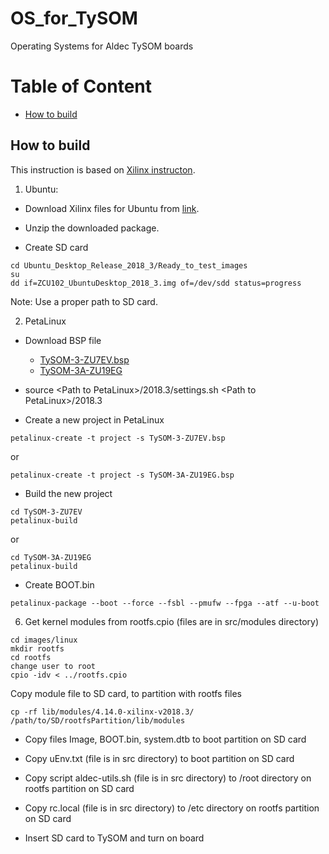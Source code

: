 # OS_for_TySOM
Operating Systems for Aldec TySOM boards

# Table of Content
- [How to build](#how_to_build)

<a name="how_to_build"/>

## How to build

This instruction is based on [Xilinx instructon](https://xilinx-wiki.atlassian.net/wiki/spaces/A/pages/18841937/Zynq+UltraScale+MPSoC+Ubuntu+part+2+-+Building+and+Running+the+Ubuntu+Desktop+From+Sources).

1. Ubuntu:
  - Download Xilinx files for Ubuntu from [link](https://www.xilinx.com/member/forms/download/xef.html?filename=Ubuntu_Desktop_Release_2018_3_1.zip).

  - Unzip the downloaded package.

  - Create SD card

```
cd Ubuntu_Desktop_Release_2018_3/Ready_to_test_images
su
dd if=ZCU102_UbuntuDesktop_2018_3.img of=/dev/sdd status=progress
```
Note: Use a proper path to SD card.

2. PetaLinux

  - Download BSP file
    - [TySOM-3-ZU7EV.bsp](https://github.com/aldec/TySOM-3-ZU7EV/blob/master/Petalinux_BSP/TySOM-3-ZU7EV/2018.3/TySOM-3-ZU7EV.bsp)
    - [TySOM-3A-ZU19EG](https://github.com/aldec/TySOM-3A-ZU19EG/blob/master/Petalinux_BSP/TySOM-3A-ZU19EG/2018.3/TySOM-3A-ZU19EG.bsp)

  - source \<Path to PetaLinux\>/2018.3/settings.sh \<Path to PetaLinux\>/2018.3

  - Create a new project in PetaLinux

```  
petalinux-create -t project -s TySOM-3-ZU7EV.bsp
```
or
```  
petalinux-create -t project -s TySOM-3A-ZU19EG.bsp
```

  - Build the new project

```
cd TySOM-3-ZU7EV
petalinux-build
```
or
```
cd TySOM-3A-ZU19EG
petalinux-build
```

  - Create BOOT.bin

```
petalinux-package --boot --force --fsbl --pmufw --fpga --atf --u-boot
```

6. Get kernel modules from rootfs.cpio (files are in src/modules directory)

```
cd images/linux
mkdir rootfs
cd rootfs
change user to root
cpio -idv < ../rootfs.cpio
```
Copy module file to SD card, to partition with rootfs files
```
cp -rf lib/modules/4.14.0-xilinx-v2018.3/ /path/to/SD/rootfsPartition/lib/modules
```

  - Copy files Image, BOOT.bin, system.dtb to boot partition on SD card

  - Copy uEnv.txt (file is in src directory) to boot partition on SD card

  - Copy script aldec-utils.sh (file is in src directory) to /root directory on rootfs partition on SD card

  - Copy rc.local (file is in src directory) to /etc directory on rootfs partition on SD card

  - Insert SD card to TySOM and turn on board
